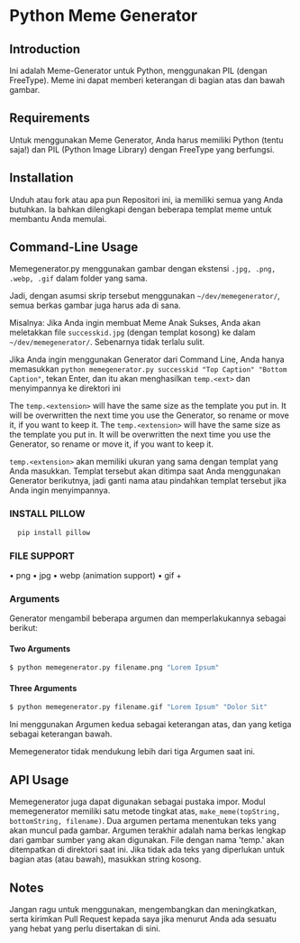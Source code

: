 # Python Meme Generator

## Introduction
Ini adalah Meme-Generator untuk Python, menggunakan PIL (dengan FreeType). Meme ini dapat memberi keterangan di bagian atas dan bawah gambar.

## Requirements
Untuk menggunakan Meme Generator, Anda harus memiliki Python (tentu saja!) dan PIL (Python Image Library) dengan FreeType yang berfungsi.

## Installation

Unduh atau fork atau apa pun Repositori ini, ia memiliki semua yang Anda butuhkan. Ia bahkan dilengkapi dengan beberapa templat meme untuk membantu Anda memulai.

## Command-Line Usage

Memegenerator.py menggunakan gambar dengan ekstensi `.jpg, .png, .webp, .gif` dalam folder yang sama.

Jadi, dengan asumsi skrip tersebut menggunakan `~/dev/memegenerator/`, semua berkas gambar juga harus ada di sana.

Misalnya: Jika Anda ingin membuat Meme Anak Sukses, Anda akan meletakkan file `successkid.jpg` (dengan templat kosong) ke dalam `~/dev/memegenerator/`. Sebenarnya tidak terlalu sulit.

Jika Anda ingin menggunakan Generator dari Command Line, Anda hanya memasukkan `python memegenerator.py successkid "Top Caption" "Bottom Caption"`, tekan Enter, dan itu akan menghasilkan `temp.<ext>` dan menyimpannya ke direktori ini

The `temp.<extension>` will have the same size as the template you put in. It will be overwritten the next time you use the Generator, so rename or move it, if you want to keep it.
The `temp.<extension>` will have the same size as the template you put in. It will be overwritten the next time you use the Generator, so rename or move it, if you want to keep it.

`temp.<extension>` akan memiliki ukuran yang sama dengan templat yang Anda masukkan. Templat tersebut akan ditimpa saat Anda menggunakan Generator berikutnya, jadi ganti nama atau pindahkan templat tersebut jika Anda ingin menyimpannya.


### INSTALL PILLOW 
```bash
  pip install pillow
```

### FILE SUPPORT 
• png
• jpg
• webp (animation support)
• gif +

### Arguments

Generator mengambil beberapa argumen dan memperlakukannya sebagai berikut:

#### Two Arguments
``` bash
$ python memegenerator.py filename.png "Lorem Ipsum"
```

#### Three Arguments
``` bash
$ python memegenerator.py filename.gif "Lorem Ipsum" "Dolor Sit"
```
Ini menggunakan Argumen kedua sebagai keterangan atas, dan yang ketiga sebagai keterangan bawah.

Memegenerator tidak mendukung lebih dari tiga Argumen saat ini.

## API Usage

Memegenerator juga dapat digunakan sebagai pustaka impor. Modul memegenerator memiliki satu metode tingkat atas, `make_meme(topString, bottomString, filename)`. Dua argumen pertama menentukan teks yang akan muncul pada gambar. Argumen terakhir adalah nama berkas lengkap dari gambar sumber yang akan digunakan. File dengan nama 'temp.<extension>' akan ditempatkan di direktori saat ini. Jika tidak ada teks yang diperlukan untuk bagian atas (atau bawah), masukkan string kosong.

## Notes

Jangan ragu untuk menggunakan, mengembangkan dan meningkatkan, serta kirimkan Pull Request kepada saya jika menurut Anda ada sesuatu yang hebat yang perlu disertakan di sini.
